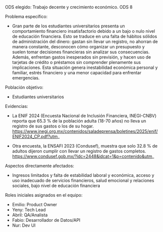 ODS elegido: 
Trabajo decente y crecimiento económico.  ODS 8


Problema específico: 
  - Gran parte de los estudiantes universitarios presenta un comportamiento financiero insatisfactorio debido a un bajo o nulo nivel de educación financiera. Esto se traduce en una falta de hábitos sólidos de administración del dinero: gastan sin llevar un registro, no ahorran de manera constante, desconocen cómo organizar un presupuesto y suelen tomar decisiones financieras sin analizar sus consecuencias. Además, enfrentan gastos inesperados sin previsión, y hacen uso de tarjetas de crédito o préstamos sin comprender plenamente sus implicaciones. Esta situación genera inestabilidad económica personal y familiar, estrés financiero y una menor capacidad para enfrentar emergencias.

Población objetivo: 
  - Estudiantes universitarios

Evidencias: 
  - La ENIF 2024 (Encuesta Nacional de Inclusión Financiera, INEGI-CNBV) reporta que 65.3 % de la población adulta (18-70 años) no lleva un registro de sus gastos o los de su hogar. https://www.inegi.org.mx/contenidos/saladeprensa/boletines/2025/enif/ENIF2024_CP.pdf?utm_

  - Otra encuesta, la ENSAFI 2023 (Condusef), muestra que solo 32.8 % de adultos dijeron cumplir con llevar un registro de gastos completos. https://www.condusef.gob.mx/?idc=2448&idcat=1&p=contenido&utm_


Aspectos directamente afectados: 
  - Ingresos limitados y falta de estabilidad laboral y económica, acceso y uso inadecuado de servicios financieros, salud emocional y relaciones sociales, bajo nivel de educación financiera

Roles iniciales asignados en el equipo:
  - Emilio: Product Owner
  - Yeny: Tech Lead
  - Abril: QA/Analista
  - Fabio: Desarrollador de Datos/API
  - Nur: Dev UI

